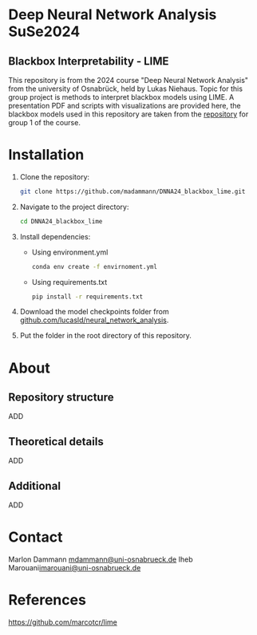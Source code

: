 # Deep Neural Network Analysis SuSe2024
## Blackbox Interpretability - LIME
This repository is from the 2024 course "Deep Neural Network Analysis" from the university of Osnabrück, held by Lukas Niehaus.
Topic for this group project is methods to interpret blackbox models using LIME.
A presentation PDF and scripts with visualizations are provided here, the blackbox models used in this repository are taken from the [repository](https://github.com/lucasld/neural_network_analysis/tree/main/) for group 1 of the course.

# Installation
1. Clone the repository:

   ```bash
   git clone https://github.com/madammann/DNNA24_blackbox_lime.git
   ```

2. Navigate to the project directory:
   ```bash
   cd DNNA24_blackbox_lime
   ```

3. Install dependencies:
    * Using environment.yml
        ```bash
        conda env create -f envirnoment.yml
        ```
    * Using requirements.txt
        ```bash
        pip install -r requirements.txt
        ```
        
4. Download the model checkpoints folder from [github.com/lucasld/neural_network_analysis](https://github.com/lucasld/neural_network_analysis/tree/main/).

5. Put the folder in the root directory of this repository.

# About
## Repository structure
ADD

## Theoretical details
ADD

## Additional
ADD

# Contact
Marlon Dammann <mdammann@uni-osnabrueck.de>
Iheb Marouani<imarouani@uni-osnabrueck.de>

# References
https://github.com/marcotcr/lime

